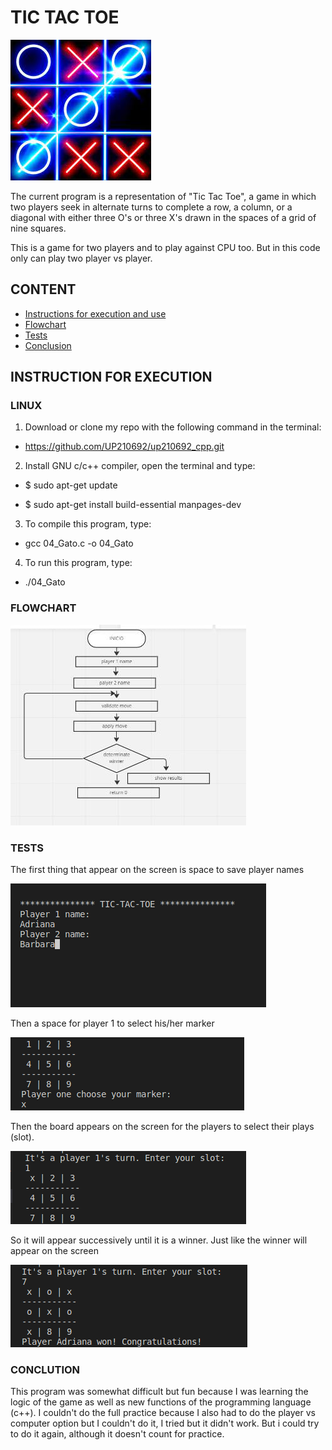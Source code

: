 # TIC TAC TOE

<img src="./IMAGENES/5.png">

The current program is a representation of "Tic Tac Toe", a game in which two players seek in alternate turns to complete a row, a column, or a diagonal with either three O's or three X's drawn in the spaces of a grid of nine squares.

This is a game for two players and to play against CPU too. But in this code only can play two player vs player.

## CONTENT

* [Instructions for execution and use]()
* [Flowchart]()
* [Tests]()
* [Conclusion]()

## INSTRUCTION FOR EXECUTION 

### LINUX

1. Download or clone my repo with the following command in the terminal:
* https://github.com/UP210692/up210692_cpp.git
2. Install GNU c/c++ compiler, open the terminal and type:
* $ sudo apt-get update

* $ sudo apt-get install build-essential manpages-dev
3. To compile this program, type:
* gcc 04_Gato.c -o 04_Gato
4. To run this program, type:
* ./04_Gato

### FLOWCHART

<img src="./IMAGENES/7.png">

### TESTS

The first thing that appear on the screen is space to save player names

<img src="./IMAGENES/1.png">

Then a space for player 1 to select his/her marker

<img src="./IMAGENES/2.png">

Then the board appears on the screen for the players to select their plays (slot).

<img src="./IMAGENES/3.png">

So it will appear successively until it is a winner.
Just like the winner will appear on the screen

<img src="./IMAGENES/4.png">

### CONCLUTION

This program was somewhat difficult but fun because I was learning the logic of the game as well as new functions of the programming language (c++).
I couldn't do the full practice because I also had to do the player vs computer option but I couldn't do it, I tried but it didn't work. But i could try to do it again, although it doesn't count for practice.
